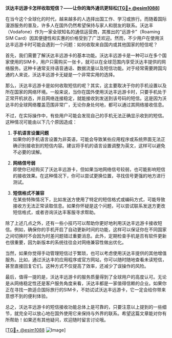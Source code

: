 **沃达丰远游卡怎样收取短信？——让你的海外通讯更轻松[[TG💪+ @esim1088](https://t.me/s/esim1088)]**

在当今这个全球化的时代，越来越多的人选择出国工作、学习或旅行。而随着国际漫游服务的普及，许多人在国外仍然希望保持与家人和朋友的联系。沃达丰（Vodafone）作为一家全球知名的通信运营商，其推出的“远游卡”（Roaming SIM Card）因其便捷性和实惠的价格受到了广泛欢迎。然而，不少用户在使用沃达丰远游卡时可能会遇到一个问题：如何收取来自国内或其他国家的短信呢？

首先，我们需要了解沃达丰远游卡的基本功能。沃达丰远游卡是一种可以在多个国家使用的SIM卡，用户只需购买一张卡，就可以在全球范围内享受沃达丰提供的网络服务。这种卡通常支持语音通话、数据流量以及短信功能。对于经常需要跨国沟通的人来说，沃达丰远游卡无疑是一个非常实用的选择。

那么，沃达丰远游卡是如何收取短信的呢？其实，这主要取决于你的手机设置以及所在国家的网络环境。一般来说，当你在国外使用沃达丰远游卡时，只要手机处于正常开机状态，并且网络连接稳定，就能接收到发送到该号码的短信。这是因为沃达丰的全球网络覆盖范围非常广，无论你身处何地，都可以通过其网络接收信息。

不过，在实际操作中，有些用户可能会发现自己的手机无法正确显示收到的短信。这种情况可能由以下几个原因造成：

1. **手机语言设置问题**  
   如果你的手机语言设置为非英语，可能会导致某些应用程序或系统界面无法正确识别接收到的短信内容。建议将手机的语言设置调整为英文，这样可以避免不必要的误解。

2. **网络信号弱**  
   即使你已经购买了沃达丰远游卡，但如果当地网络信号较弱，也可能影响短信的接收效果。在这种情况下，你可以尝试更换位置，寻找信号更强的地方进行测试。

3. **短信格式不兼容**  
   在某些特殊情况下，比如发送方使用了特定的短信格式或编码方式，可能导致接收方无法正常读取信息。如果你怀疑是这个问题，可以尝试联系发送方更改短信格式，或者咨询沃达丰客服寻求帮助。

除了上述几点之外，还有一些小技巧可以帮助你更好地利用沃达丰远游卡接收短信。例如，确保你的手机开启了自动更新时间的功能，这样可以保证你在不同国家之间切换时不会因为时差问题错过重要消息。此外，定期检查手机是否有软件更新也很重要，因为新版本的系统往往会对网络兼容性做出优化。

当然，如果你觉得手动管理短信过于繁琐，也可以考虑使用沃达丰提供的其他增值服务。比如，通过沃达丰的应用程序或官方网站，你可以随时随地查看未读短信，甚至直接回复它们。这种方式不仅提高了效率，还减少了误操作的风险。

最后，值得一提的是，沃达丰远游卡的服务质量得到了全球用户的高度认可。无论是从网络稳定性还是客户服务角度来看，沃达丰都是一家值得信赖的企业。如果你正在寻找一款适合国际旅行的SIM卡，不妨试试沃达丰远游卡，它一定会给你带来意想不到的便利体验。

总之，沃达丰远游卡的短信接收功能总体上是可靠的，只要注意以上提到的一些细节，就完全可以放心地在国外使用它来保持与外界的联系。希望这篇文章能对你有所帮助！如果还有其他疑问，欢迎随时留言讨论哦。

[[TG💪+ @esim1088](https://t.me/s/esim1088) ![Image](https://i.postimg.cc/4NQfJmqS/Snipaste-2025-05-13-00-14-12.png)]